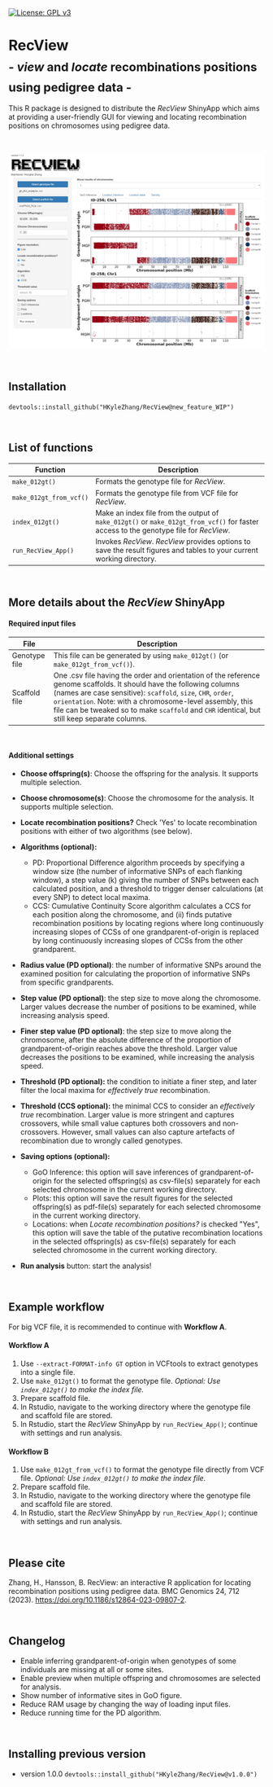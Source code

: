 [![License: GPL v3](https://img.shields.io/badge/License-GPLv3-blue.svg)](https://www.gnu.org/licenses/gpl-3.0)

# RecView<br><sub>- *view* and *locate* recombinations positions using pedigree data -</sub>

This R package is designed to distribute the *RecView* ShinyApp which aims at providing a user-friendly GUI for viewing and locating recombination positions on chromosomes using pedigree data.

<br>

![](https://github.com/HKyleZhang/RecView/blob/new_feature_WIP/inst/example_screenshot/example_screenshot.png)

<br>

## **Installation**

`devtools::install_github("HKyleZhang/RecView@new_feature_WIP")`

<br>

## **List of functions**

| Function                | Description                                                                                                                           |
|-------------------|-----------------------------------------------------|
| `make_012gt()`          | Formats the genotype file for *RecView*.                                                                                              |
| `make_012gt_from_vcf()` | Formats the genotype file from VCF file for *RecView*.                                                                                |
| `index_012gt()`         | Make an index file from the output of `make_012gt()` or `make_012gt_from_vcf()` for faster access to the genotype file for *RecView*. |
| `run_RecView_App()`     | Invokes *RecView*. *RecView* provides options to save the result figures and tables to your current working directory.                |

<br>

## **More details about the *RecView* ShinyApp**

#### **Required input files**

| File          | Description                                                                                                                                                                                                                                                                                                                                                                                                                                 |
|-----------------|-------------------------------------------------------|
| Genotype file | This file can be generated by using `make_012gt()` (or `make_012gt_from_vcf()`). |
| Scaffold file | One .csv file having the order and orientation of the reference genome scaffolds. It should have the following columns (names are case sensitive): `scaffold`, `size`, `CHR`, `order`, `orientation`. Note: with a chromosome-level assembly, this file can be tweaked so to make `scaffold` and `CHR` identical, but still keep separate columns.                                                                                          |

<br>

#### **Additional settings**

-   **Choose offspring(s)**: Choose the offspring for the analysis. It supports multiple selection.

-   **Choose chromosome(s)**: Choose the chromosome for the analysis. It supports multiple selection.

-   **Locate recombination positions?** Check 'Yes' to locate recombination positions with either of two algorithms (see below).

-   **Algorithms (optional):**

    -   PD: Proportional Difference algorithm proceeds by specifying a window size (the number of informative SNPs of each flanking window), a step value (k) giving the number of SNPs between each calculated position, and a threshold to trigger denser calculations (at every SNP) to detect local maxima.
    -   CCS: Cumulative Continuity Score algorithm calculates a CCS for each position along the chromosome, and (ii) finds putative recombination positions by locating regions where long continuously increasing slopes of CCSs of one grandparent-of-origin is replaced by long continuously increasing slopes of CCSs from the other grandparent.

-   **Radius value (PD optional)**: the number of informative SNPs around the examined position for calculating the proportion of informative SNPs from specific grandparents.

-   **Step value (PD optional)**: the step size to move along the chromosome. Larger values decrease the number of positions to be examined, while increasing analysis speed.

-   **Finer step value (PD optional)**: the step size to move along the chromosome, after the absolute difference of the proportion of grandparent-of-origin reaches above the threshold. Larger value decreases the positions to be examined, while increasing the analysis speed.

-   **Threshold (PD optional):** the condition to initiate a finer step, and later filter the local maxima for *effectively true* recombination.

-   **Threshold (CCS optional):** the minimal CCS to consider an *effectively true* recombination. Larger value is more stringent and captures crossovers, while small value captures both crossovers and non-crossovers. However, small values can also capture artefacts of recombination due to wrongly called genotypes.

-   **Saving options (optional):**

    -   GoO Inference: this option will save inferences of grandparent-of-origin for the selected offspring(s) as csv-file(s) separately for each selected chromosome in the current working directory.
    -   Plots: this option will save the result figures for the selected offspring(s) as pdf-file(s) separately for each selected chromosome in the current working directory.
    -   Locations: when *Locate recombination positions?* is checked "Yes", this option will save the table of the putative recombination locations in the selected offspring(s) as csv-file(s) separately for each selected chromosome in the current working directory.

-   **Run analysis** button: start the analysis!

<br>

## **Example workflow**

For big VCF file, it is recommended to continue with **Workflow A**.

#### **Workflow A**

1.  Use `--extract-FORMAT-info GT` option in VCFtools to extract genotypes into a single file.
2.  Use `make_012gt()` to format the genotype file. *Optional: Use `index_012gt()` to make the index file.*
3.  Prepare scaffold file.
4.  In Rstudio, navigate to the working directory where the genotype file and scaffold file are stored.
5.  In Rstudio, start the *RecView* ShinyApp by `run_RecView_App()`; continue with settings and run analysis.

#### **Workflow B**

1.  Use `make_012gt_from_vcf()` to format the genotype file directly from VCF file. *Optional: Use `index_012gt()` to make the index file.*
2.  Prepare scaffold file.
3.  In Rstudio, navigate to the working directory where the genotype file and scaffold file are stored.
4.  In Rstudio, start the *RecView* ShinyApp by `run_RecView_App()`; continue with settings and run analysis.

<br>

## **Please cite**

Zhang, H., Hansson, B. RecView: an interactive R application for locating recombination positions using pedigree data. BMC Genomics 24, 712 (2023). <https://doi.org/10.1186/s12864-023-09807-2>.

<br>

## **Changelog**

- Enable inferring grandparent-of-origin when genotypes of some individuals are missing at all or some sites.
- Enable preview when multiple offspring and chromosomes are selected for analysis.
- Show number of informative sites in GoO figure.
- Reduce RAM usage by changing the way of loading input files.
- Reduce running time for the PD algorithm.

<br>

## **Installing previous version**

- version 1.0.0 `devtools::install_github("HKyleZhang/RecView@v1.0.0")`
